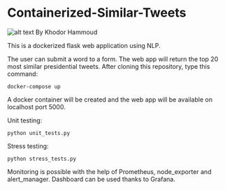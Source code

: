 # Containerized-Similar-Tweets

![alt text](https://zupimages.net/up/20/51/fnpx.png)
By Khodor Hammoud 

This is a dockerized flask web application using NLP. 

The user can submit a word to a form. The web app will return the top 20 most similar presidential tweets.
After cloning this repository, type this command:

    docker-compose up

A docker container will be created and the web app will be available on localhost port 5000.

Unit testing:

    python unit_tests.py

Stress testing: 

    python stress_tests.py

Monitoring is possible with the help of Prometheus, node_exporter and alert_manager. Dashboard can be used thanks to Grafana. 
